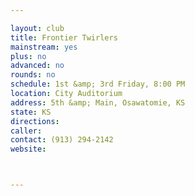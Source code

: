 ```yaml
---

layout: club
title: Frontier Twirlers
mainstream: yes
plus: no
advanced: no
rounds: no
schedule: 1st &amp; 3rd Friday, 8:00 PM
location: City Auditorium
address: 5th &amp; Main, Osawatomie, KS
state: KS
directions: 
caller: 
contact: (913) 294-2142
website: 



---
```


